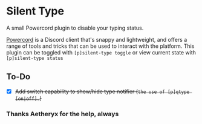 # Silent Type

A small Powercord plugin to disable your typing status.

[Powercord](https://powercord.dev) is a Discord client that's snappy and lightweight, and offers a range of tools and tricks that can be used to interact with the platform.
This plugin can be toggled with `[p]silent-type toggle` or view current state with `[p]silent-type status`

## To-Do

-   [x] ~~Add switch capability to show/hide type notifier (`the use of [p]qtype [on|off].`)~~

### Thanks Aetheryx for the help, always
